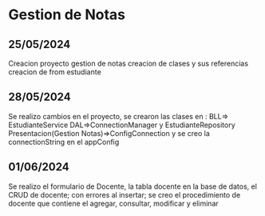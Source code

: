 # Gestion de Notas

## 25/05/2024

Creacion proyecto gestion de notas creacion de clases y sus referencias creacion de from estudiante


## 28/05/2024
Se realizo cambios en el proyecto,
se crearon las clases en :
BLL=> EstudianteService
DAL=>ConnectionManager y EstudianteRepository
Presentacion(Gestion Notas)=>ConfigConnection y se creo la connectionString en el appConfig


## 01/06/2024
Se realizo el formulario de Docente, la tabla docente en la base de datos, el CRUD de docente; 
con errores al insertar; 
se creo el procedimiento de  docente que contiene el agregar, consultar, modificar y eliminar 
